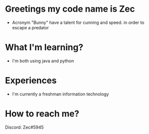 # Greetings my code name is Zec
 - Acronym "Bunny" have a talent for cunning and speed. in order to escape a predator
# What I'm learning?
 - I'm both using java and python
# Experiences
 - I'm currently a freshman information technology
# How to reach me?
Discord: Zec#5945

<!---
Zectxr/Zectxr is a ✨ special ✨ repository because its `README.md` (this file) appears on your GitHub profile.
You can click the Preview link to take a look at your changes.
--->
